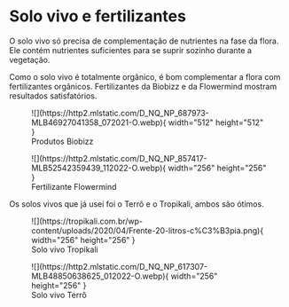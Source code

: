 # Solo vivo e fertilizantes

O solo vivo só precisa de complementação de nutrientes na fase da flora. Ele contém nutrientes suficientes para se suprir sozinho durante a vegetação.

Como o solo vivo é totalmente orgânico, é bom complementar a flora com fertilizantes orgânicos. Fertilizantes da Biobizz e da Flowermind mostram resultados satisfatórios.

<figure markdown>
  ![](https://http2.mlstatic.com/D_NQ_NP_687973-MLB46927041358_072021-O.webp){ width="512" height="512" }
  <figcaption>Produtos Biobizz</figcaption>
</figure>

<figure markdown>
  ![](https://http2.mlstatic.com/D_NQ_NP_857417-MLB52542359439_112022-O.webp){ width="256" height="256" }
  <figcaption>Fertilizante Flowermind</figcaption>
</figure>

Os solos vivos que já usei foi o Terrô e o Tropikali, ambos são ótimos.

<figure markdown>
  ![](https://tropikali.com.br/wp-content/uploads/2020/04/Frente-20-litros-c%C3%B3pia.png){ width="256" height="256" }
  <figcaption>Solo vivo Tropikali</figcaption>
</figure>

<figure markdown>
  ![](https://http2.mlstatic.com/D_NQ_NP_617307-MLB48850638625_012022-O.webp){ width="256" height="256" }
  <figcaption>Solo vivo Terrô</figcaption>
</figure>
